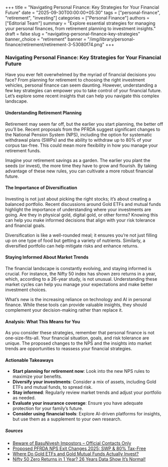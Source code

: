 +++
title = "Navigating Personal Finance: Key Strategies for Your Financial Future"
date = "2025-09-30T00:00:00+05:30"
tags = ["personal-finance", "retirement", "investing"]
categories = ["Personal Finance"]
authors = ["Editorial Team"]
summary = "Explore essential strategies for managing your personal finances, from retirement planning to investment insights."
draft = false
slug = "navigating-personal-finance-key-strategies"
banner_choice = "retirement"
banner = "/img/library/personal-finance/retirement/retirement-3-53080f74.png"
+++

### Navigating Personal Finance: Key Strategies for Your Financial Future

Have you ever felt overwhelmed by the myriad of financial decisions you face? From planning for retirement to choosing the right investment vehicles, personal finance can seem daunting. However, understanding a few key strategies can empower you to take control of your financial future. Let’s explore some recent insights that can help you navigate this complex landscape.

#### Understanding Retirement Planning

Retirement may seem far off, but the earlier you start planning, the better off you’ll be. Recent proposals from the PFRDA suggest significant changes to the National Pension System (NPS), including the option for systematic withdrawal plans (SWPs) and the ability to withdraw up to 80% of your corpus tax-free. This could mean more flexibility in how you manage your retirement funds. 

Imagine your retirement savings as a garden. The earlier you plant the seeds (or invest), the more time they have to grow and flourish. By taking advantage of these new rules, you can cultivate a more robust financial future.

#### The Importance of Diversification

Investing is not just about picking the right stocks; it’s about creating a balanced portfolio. Recent discussions around Gold ETFs and mutual funds highlight the importance of understanding where your investments are going. Are they in physical gold, digital gold, or other forms? Knowing this can help you make informed decisions that align with your risk tolerance and financial goals.

Diversification is like a well-rounded meal; it ensures you’re not just filling up on one type of food but getting a variety of nutrients. Similarly, a diversified portfolio can help mitigate risks and enhance returns.

#### Staying Informed About Market Trends

The financial landscape is constantly evolving, and staying informed is crucial. For instance, the Nifty 50 index has shown zero returns in a year, which, according to a 26-year study, is not unusual. Understanding these market cycles can help you manage your expectations and make better investment choices.

What’s new is the increasing reliance on technology and AI in personal finance. While these tools can provide valuable insights, they should complement your decision-making rather than replace it. 

#### Analysis: What This Means for You

As you consider these strategies, remember that personal finance is not one-size-fits-all. Your financial situation, goals, and risk tolerance are unique. The proposed changes to the NPS and the insights into market trends are opportunities to reassess your financial strategies. 

#### Actionable Takeaways
- **Start planning for retirement now**: Look into the new NPS rules to maximize your benefits.
- **Diversify your investments**: Consider a mix of assets, including Gold ETFs and mutual funds, to spread risk.
- **Stay informed**: Regularly review market trends and adjust your portfolio as needed.
- **Evaluate your insurance coverage**: Ensure you have adequate protection for your family’s future.
- **Consider using financial tools**: Explore AI-driven platforms for insights, but use them as a supplement to your own research.

##### Sources
- [Beware of BasuNivesh Impostors – Official Contacts Only](https://www.basunivesh.com/beware-of-basunivesh-impostors-official-contacts-only/)
- [Proposed PFRDA NPS Exit Changes 2025: SWP & 80% Tax-Free](https://www.basunivesh.com/proposed-pfrda-nps-exit-changes-2025-swp-80-tax-free/)
- [Where Do Gold ETFs and Gold Mutual Funds Actually Invest?](https://www.basunivesh.com/where-do-gold-etfs-and-gold-mutual-funds-actually-invest/)
- [Nifty 50 Zero Returns in 1 Year? 26 Years Data Show It’s Normal!](https://www.basunivesh.com/nifty-50-zero-returns-in-1-year-26-years-data-show-its-normal/)
